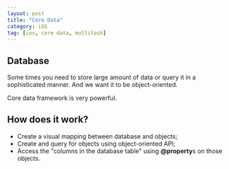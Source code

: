 ```yaml
---
layout: post
title: "Core Data"
category: iOS
tag: [ios, core data, multitask]
---
```


## Database
Some times you need to store large amount of data or query it in a sophisticated manner. And we want it to be object-oriented.

Core data framework is very powerful.

## How does it work?
* Create a visual mapping between database and objects;
* Create and query for objects using object-oriented API;
* Access the "columns in the database table" using **@property**s on those objects.


